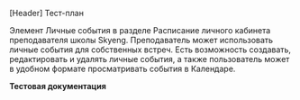 [Header] Тест-план

Элемент Личные события в разделе Расписание личного кабинета преподавателя школы Skyeng. Преподаватель может использовать личные события для собственных встреч. Есть возможность создавать, редактировать и удалять личные события, а также пользователь может в удобном формате просматривать события в Календаре. 


**Тестовая документация**

